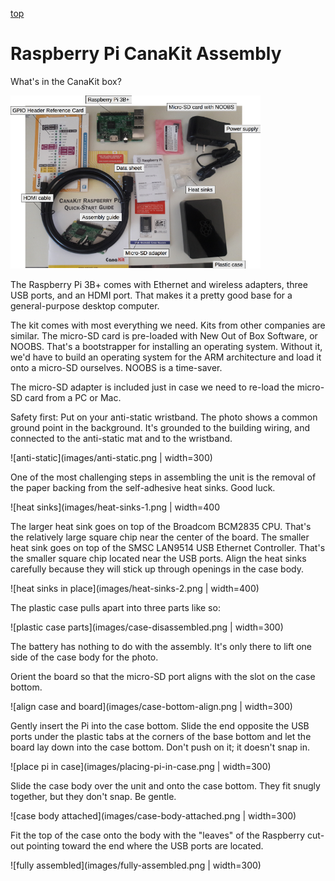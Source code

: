 [top](README.md)

# Raspberry Pi CanaKit Assembly

What's in the CanaKit box?

<img src="images/canakit-contents-annotated.png" width="400"/>

The Raspberry Pi 3B+ comes with Ethernet and wireless adapters, three USB ports, and an HDMI port. That makes it a pretty good base for a general-purpose desktop computer.

The kit comes with most everything we need. Kits from other companies are similar. The micro-SD card is pre-loaded with New Out of Box Software, or NOOBS. That's a bootstrapper for installing an operating system. Without it, we'd have to build an operating system for the ARM architecture and load it onto a micro-SD ourselves. NOOBS is a time-saver.

The micro-SD adapter is included just in case we need to re-load the micro-SD card from a PC or Mac. 

Safety first: Put on your anti-static wristband. The photo shows a common ground point in the background. It's grounded to the building wiring, and connected to the anti-static mat and to the wristband.

![anti-static](images/anti-static.png | width=300)

One of the most challenging steps in assembling the unit is the removal of the paper backing from the self-adhesive heat sinks. Good luck.

![heat sinks](images/heat-sinks-1.png | width=400

The larger heat sink goes on top of the Broadcom BCM2835 CPU. That's the relatively large square chip near the center of the board. The smaller heat sink goes on top of the SMSC LAN9514 USB Ethernet Controller. That's the smaller square chip located near the USB ports. Align the heat sinks carefully because they will stick up through openings in the case body.

![heat sinks in place](images/heat-sinks-2.png | width=400)

The plastic case pulls apart into three parts like so:

![plastic case parts](images/case-disassembled.png | width=300)

The battery has nothing to do with the assembly. It's only there to lift one side of the case body for the photo.

Orient the board so that the micro-SD port aligns with the slot on the case bottom. 

![align case and board](images/case-bottom-align.png | width=300)

Gently insert the Pi into the case bottom. Slide the end opposite the USB ports under the plastic tabs at the corners of the base bottom and let the board lay down into the case bottom. Don't push on it; it doesn't snap in. 

![place pi in case](images/placing-pi-in-case.png | width=300)

Slide the case body over the unit and onto the case bottom. They fit snugly together, but they don't snap. Be gentle. 

![case body attached](images/case-body-attached.png | width=300)

Fit the top of the case onto the body with the "leaves" of the Raspberry cut-out pointing toward the end where the USB ports are located. 

![fully assembled](images/fully-assembled.png | width=300)

